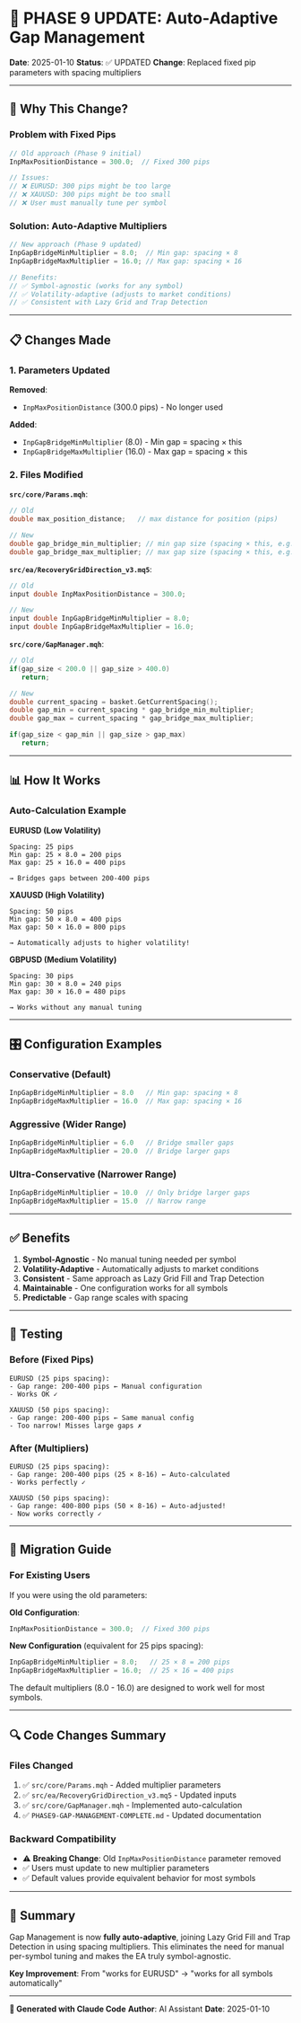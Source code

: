 # 🔄 PHASE 9 UPDATE: Auto-Adaptive Gap Management

**Date**: 2025-01-10
**Status**: ✅ UPDATED
**Change**: Replaced fixed pip parameters with spacing multipliers

---

## 🎯 Why This Change?

### Problem with Fixed Pips
```cpp
// Old approach (Phase 9 initial)
InpMaxPositionDistance = 300.0;  // Fixed 300 pips

// Issues:
// ❌ EURUSD: 300 pips might be too large
// ❌ XAUUSD: 300 pips might be too small
// ❌ User must manually tune per symbol
```

### Solution: Auto-Adaptive Multipliers
```cpp
// New approach (Phase 9 updated)
InpGapBridgeMinMultiplier = 8.0;  // Min gap: spacing × 8
InpGapBridgeMaxMultiplier = 16.0; // Max gap: spacing × 16

// Benefits:
// ✅ Symbol-agnostic (works for any symbol)
// ✅ Volatility-adaptive (adjusts to market conditions)
// ✅ Consistent with Lazy Grid and Trap Detection
```

---

## 📋 Changes Made

### 1. Parameters Updated

**Removed**:
- `InpMaxPositionDistance` (300.0 pips) - No longer used

**Added**:
- `InpGapBridgeMinMultiplier` (8.0) - Min gap = spacing × this
- `InpGapBridgeMaxMultiplier` (16.0) - Max gap = spacing × this

### 2. Files Modified

**`src/core/Params.mqh`**:
```cpp
// Old
double max_position_distance;   // max distance for position (pips)

// New
double gap_bridge_min_multiplier; // min gap size (spacing × this, e.g., 8.0)
double gap_bridge_max_multiplier; // max gap size (spacing × this, e.g., 16.0)
```

**`src/ea/RecoveryGridDirection_v3.mq5`**:
```cpp
// Old
input double InpMaxPositionDistance = 300.0;

// New
input double InpGapBridgeMinMultiplier = 8.0;
input double InpGapBridgeMaxMultiplier = 16.0;
```

**`src/core/GapManager.mqh`**:
```cpp
// Old
if(gap_size < 200.0 || gap_size > 400.0)
   return;

// New
double current_spacing = basket.GetCurrentSpacing();
double gap_min = current_spacing * gap_bridge_min_multiplier;
double gap_max = current_spacing * gap_bridge_max_multiplier;

if(gap_size < gap_min || gap_size > gap_max)
   return;
```

---

## 📊 How It Works

### Auto-Calculation Example

**EURUSD (Low Volatility)**
```
Spacing: 25 pips
Min gap: 25 × 8.0 = 200 pips
Max gap: 25 × 16.0 = 400 pips

→ Bridges gaps between 200-400 pips
```

**XAUUSD (High Volatility)**
```
Spacing: 50 pips
Min gap: 50 × 8.0 = 400 pips
Max gap: 50 × 16.0 = 800 pips

→ Automatically adjusts to higher volatility!
```

**GBPUSD (Medium Volatility)**
```
Spacing: 30 pips
Min gap: 30 × 8.0 = 240 pips
Max gap: 30 × 16.0 = 480 pips

→ Works without any manual tuning
```

---

## 🎛️ Configuration Examples

### Conservative (Default)
```cpp
InpGapBridgeMinMultiplier = 8.0   // Min gap: spacing × 8
InpGapBridgeMaxMultiplier = 16.0  // Max gap: spacing × 16
```

### Aggressive (Wider Range)
```cpp
InpGapBridgeMinMultiplier = 6.0   // Bridge smaller gaps
InpGapBridgeMaxMultiplier = 20.0  // Bridge larger gaps
```

### Ultra-Conservative (Narrower Range)
```cpp
InpGapBridgeMinMultiplier = 10.0  // Only bridge larger gaps
InpGapBridgeMaxMultiplier = 15.0  // Narrow range
```

---

## ✅ Benefits

1. **Symbol-Agnostic** - No manual tuning needed per symbol
2. **Volatility-Adaptive** - Automatically adjusts to market conditions
3. **Consistent** - Same approach as Lazy Grid Fill and Trap Detection
4. **Maintainable** - One configuration works for all symbols
5. **Predictable** - Gap range scales with spacing

---

## 🧪 Testing

### Before (Fixed Pips)
```
EURUSD (25 pips spacing):
- Gap range: 200-400 pips ← Manual configuration
- Works OK ✓

XAUUSD (50 pips spacing):
- Gap range: 200-400 pips ← Same manual config
- Too narrow! Misses large gaps ✗
```

### After (Multipliers)
```
EURUSD (25 pips spacing):
- Gap range: 200-400 pips (25 × 8-16) ← Auto-calculated
- Works perfectly ✓

XAUUSD (50 pips spacing):
- Gap range: 400-800 pips (50 × 8-16) ← Auto-adjusted!
- Now works correctly ✓
```

---

## 📝 Migration Guide

### For Existing Users

If you were using the old parameters:

**Old Configuration**:
```cpp
InpMaxPositionDistance = 300.0;  // Fixed 300 pips
```

**New Configuration** (equivalent for 25 pips spacing):
```cpp
InpGapBridgeMinMultiplier = 8.0;   // 25 × 8 = 200 pips
InpGapBridgeMaxMultiplier = 16.0;  // 25 × 16 = 400 pips
```

The default multipliers (8.0 - 16.0) are designed to work well for most symbols.

---

## 🔍 Code Changes Summary

### Files Changed
1. ✅ `src/core/Params.mqh` - Added multiplier parameters
2. ✅ `src/ea/RecoveryGridDirection_v3.mq5` - Updated inputs
3. ✅ `src/core/GapManager.mqh` - Implemented auto-calculation
4. ✅ `PHASE9-GAP-MANAGEMENT-COMPLETE.md` - Updated documentation

### Backward Compatibility
- ⚠️ **Breaking Change**: Old `InpMaxPositionDistance` parameter removed
- ✅ Users must update to new multiplier parameters
- ✅ Default values provide equivalent behavior for most symbols

---

## 🎉 Summary

Gap Management is now **fully auto-adaptive**, joining Lazy Grid Fill and Trap Detection in using spacing multipliers. This eliminates the need for manual per-symbol tuning and makes the EA truly symbol-agnostic.

**Key Improvement**: From "works for EURUSD" → "works for all symbols automatically"

---

**🤖 Generated with Claude Code**
**Author**: AI Assistant
**Date**: 2025-01-10
